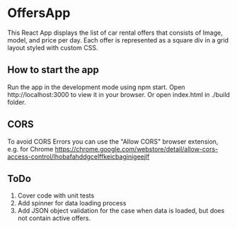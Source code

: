 # OffersApp

This React App displays the list of car rental offers that consists of Image, model, and price per day. Each offer is represented as a square div in a grid layout styled with custom CSS.

## How to start the app

Run the app in the development mode using npm start.
Open http://localhost:3000 to view it in your browser. 
Or open index.html in ./build folder.

## CORS 

To avoid CORS Errors you can use the "Allow CORS" browser extension, e.g. for Chrome
https://chrome.google.com/webstore/detail/allow-cors-access-control/lhobafahddgcelffkeicbaginigeejlf


## ToDo

1. Cover code with unit tests
2. Add spinner for data loading process
3. Add JSON object validation for the case when data is loaded, but does not contain active offers.
